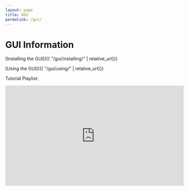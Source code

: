 ```yaml
---
layout: page
title: GUI
permalink: /gui/
---
```


# GUI Information

[Installing the GUI]({{ "/gui/installing/" | relative_url}})

[Using the GUI]({{ "/gui/using/" | relative_url}})

Tutorial Playlist:
<p align="center"><div class="youtube-video-container"><iframe width="560" height="315" src="https://www.youtube.com/embed/videoseries?list=PLRx8qFiMJrOMVvu-vbnSqc6cQAcbbM026" title="YouTube video player" frameborder="0" allow="accelerometer; autoplay; clipboard-write; encrypted-media; gyroscope; picture-in-picture; web-share" allowfullscreen></iframe></div></p>